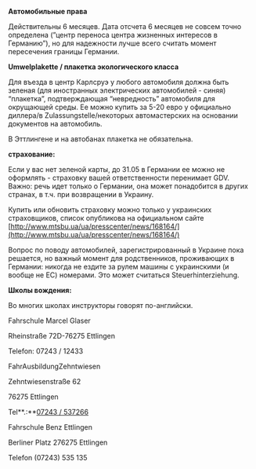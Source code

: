 
**Автомобильные права**

Действительны 6 месяцев. Дата отсчета 6 месяцев не совсем точно определена (”центр переноса центра жизненных интересов в Германию”), но для надежности лучше всего считать момент пересечения границы Германии.

**Umwelplakette / плакетка экологического класса**

Для въезда в центр Карлсруэ у любого автомобиля должна быть зеленая (для иностранных электрических автомобилей - синяя) “плакетка”, подтверждающая “невредность” автомобиля для окрущающей среды. Ее можно купить за 5-20 евро у официально диллера/в Zulassungstelle/некоторых автомастерских на основании документов на автомобиль.

В Эттлингене и на автобанах плакетка не обязательна.

**страхование:**

Еcли у вас нет зеленой карты, до 31.05 в Германии ее можно не оформлять - страховку вашей ответственности перенимает GDV. Важно: речь идет только о Германии, она может понадобится в других странах, в т.ч. при возвращении в Украину.

Купить или обновить страховку можно только у украинских страховщиков, список опубликова на официальном сайте [](http://www.mtsbu.ua/ua/presscenter/news/168164/)[http://www.mtsbu.ua/ua/presscenter/news/168164/](http://www.mtsbu.ua/ua/presscenter/news/168164/)

Вопрос по поводу автомобилей, зарегистрированный в Украине пока решается, но важный момент для родственников, проживающих в Германии: никогда не ездите за рулем машины с украинскими (и вообще не ЕС) номерами. Это может считаться Steuerhinterziehung.

**Школы вождения:**

Во многих школах инструкторы говорят по-английски.

Fahrschule Marcel Glaser

Rheinstraße 72D-76275 Ettlingen

Telefon: 07243 / 12433

FahrAusbildungZehntwiesen

Zehntwiesenstraße 62

76275 Ettlingen

Tel**.:**[07243 / 537266](tel:07243537266)

Fahrschule Benz Ettlingen

Berliner Platz 276275 Ettlingen

Telefon (07243) 535 135